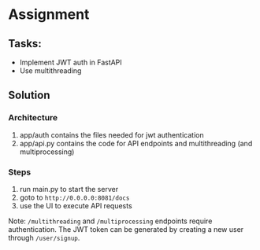 # Assignment
## Tasks:
* Implement JWT auth in FastAPI
* Use multithreading

## Solution
### Architecture
1. app/auth contains the files needed for jwt authentication
2. app/api.py contains the code for API endpoints and multithreading (and multiprocessing)

### Steps
1. run main.py to start the server
2. goto to `http://0.0.0.0:8081/docs`
3. use the UI to execute API requests

Note: `/multithreading` and `/multiprocessing` endpoints require authentication. The JWT token can be generated by creating a new user through `/user/signup`.